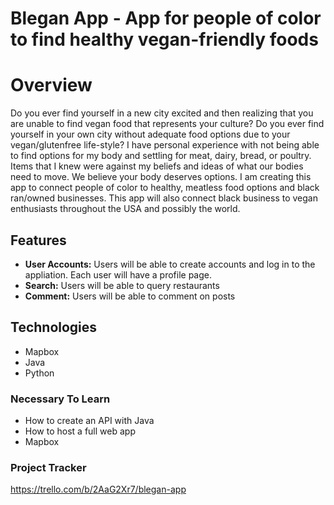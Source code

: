 # Blegan App - App for people of color to find healthy vegan-friendly foods
# Overview
Do you ever find yourself in a new city excited and then realizing that you are unable to find vegan food that represents your culture? Do you ever find yourself in your own city without adequate food options due to your vegan/glutenfree life-style? I have personal experience with not being able to find options for my body and settling for meat, dairy, bread, or poultry. 
Items that I knew were against my beliefs and ideas of what our bodies need to move. 
We believe your body deserves options. I am creating this app to connect people of color to healthy, meatless food options and black ran/owned businesses. This app will also connect black business to vegan enthusiasts throughout the USA and possibly the world.

## Features
* **User Accounts:** Users will be able to create accounts and log in to the appliation. Each user will have a profile page. 
* **Search:** Users will be able to query restaurants
* **Comment:** Users will be able to comment on posts 
## Technologies
* Mapbox
* Java
* Python
### Necessary To Learn
* How to create an API with Java
* How to host a full web app
* Mapbox
### Project Tracker
https://trello.com/b/2AaG2Xr7/blegan-app
